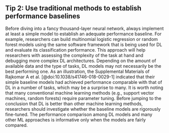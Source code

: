 ## Tip 2: Use traditional methods to establish performance baselines

Before diving into a fancy thousand-layer neural network, always implement at least a simple model to establish an adequate performance baseline. 
For example, researchers can build multinomial logistic regression or random forest models using the same software framework that is being used for DL and evaluate its classification performance. 
This approach will help researchers with assessing the complexity of the task at hand and debugging more complex DL architectures. 
Depending on the amount of available data and the type of tasks, DL models may not necessarily be the best performing one. 
As an illustration, the Supplemental Materials of Rajkomar A et al. [@doi:10.1038/s41746-018-0029-1] indicated that their simple baseline models had achieved performance comparable with that of DL in a number of tasks, which may be a surprise to many. 
It is worth noting that many conventional machine learning methods (e.g., support vector machines, random forests) require parameter tuning. 
Before jumping to the conclusion that DL is better than other machine learning methods, researchers should investigate whether the baseline models are rigorously fine-tuned. 
The performance comparison among DL models and many other ML approaches is informative only when the models are fairly compared.
